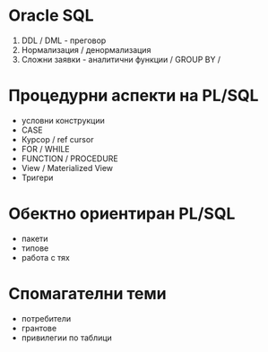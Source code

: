 # Oracle SQL
1. DDL / DML - преговор
2. Нормализация / денормализация
3. Сложни заявки - аналитични функции / GROUP BY / 

# Процедурни аспекти на PL/SQL
- условни конструкции
- CASE
- Курсор / ref cursor 
- FOR / WHILE 
- FUNCTION / PROCEDURE
- View / Materialized View
- Тригери

# Обектно ориентиран PL/SQL
- пакети
- типове
- работа с тях


# Спомагателни теми
- потребители
- грантове
- привилегии по таблици

